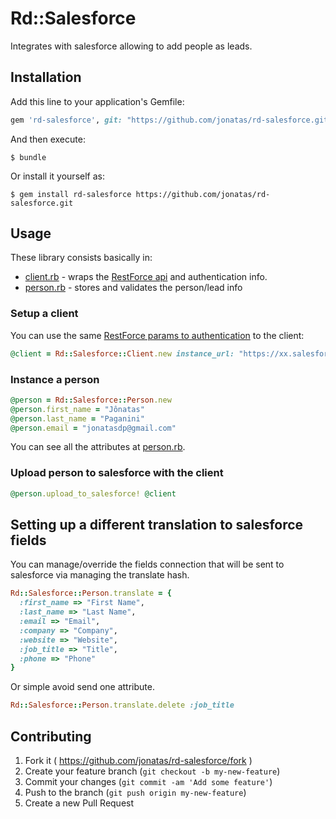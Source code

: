 # Rd::Salesforce

Integrates with salesforce allowing to add people as leads.

## Installation

Add this line to your application's Gemfile:

```ruby
gem 'rd-salesforce', git: "https://github.com/jonatas/rd-salesforce.git"
```

And then execute:

    $ bundle

Or install it yourself as:

    $ gem install rd-salesforce https://github.com/jonatas/rd-salesforce.git

## Usage

These library consists basically in:

* [client.rb](/lib/rd/salesforce/client.rb) - wraps the [RestForce api](https://github.com/ejholmes/restforce) and authentication info.
* [person.rb](/lib/rd/salesforce/person.rb) - stores and validates the person/lead info

### Setup a client

You can use the same [RestForce params to authentication](https://github.com/ejholmes/restforce#oauth-token-authentication) to the client:


```ruby
@client = Rd::Salesforce::Client.new instance_url: "https://xx.salesforce.com", oauth_token: "xxxxx...."
```

### Instance a person

```ruby
@person = Rd::Salesforce::Person.new
@person.first_name = "Jônatas"
@person.last_name = "Paganini"
@person.email = "jonatasdp@gmail.com"
```

You can see all the attributes at [person.rb](/lib/rd/salesforce/person.rb).

### Upload person to salesforce with the client

```ruby
@person.upload_to_salesforce! @client
```

## Setting up a different translation to salesforce fields

You can manage/override the fields connection that will be sent to salesforce via managing the translate hash.


```ruby
Rd::Salesforce::Person.translate = {
  :first_name => "First Name",
  :last_name => "Last Name",
  :email => "Email",
  :company => "Company",
  :website => "Website",
  :job_title => "Title",
  :phone => "Phone"
}
```

Or simple avoid send one attribute.

```ruby
Rd::Salesforce::Person.translate.delete :job_title
```


## Contributing

1. Fork it ( https://github.com/jonatas/rd-salesforce/fork )
2. Create your feature branch (`git checkout -b my-new-feature`)
3. Commit your changes (`git commit -am 'Add some feature'`)
4. Push to the branch (`git push origin my-new-feature`)
5. Create a new Pull Request
